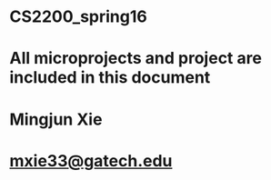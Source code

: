 # CS2200_spring16
# All microprojects and project are included in this document
# Mingjun Xie
# mxie33@gatech.edu

